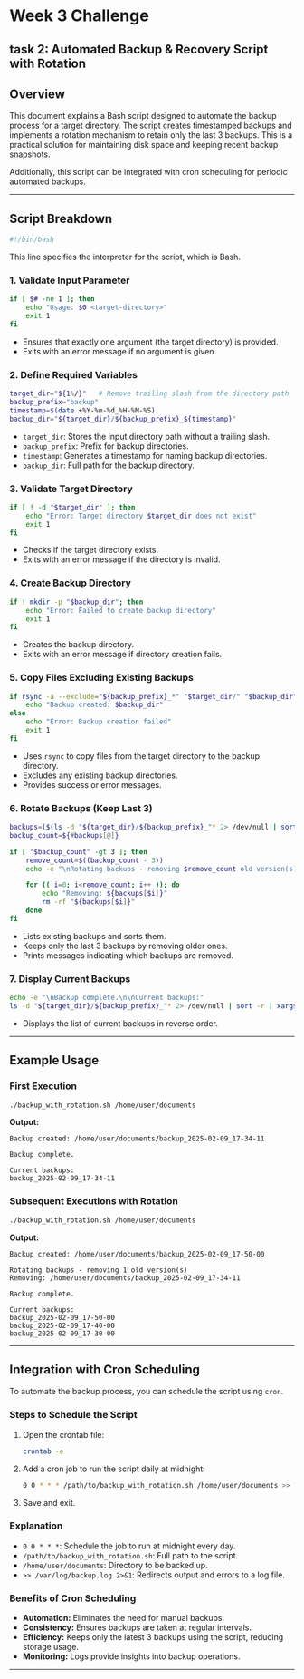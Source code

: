 # Week 3 Challenge 
## task 2: Automated Backup & Recovery Script with Rotation

## Overview

This document explains a Bash script designed to automate the backup process for a target directory. The script creates timestamped backups and implements a rotation mechanism to retain only the last 3 backups. This is a practical solution for maintaining disk space and keeping recent backup snapshots.

Additionally, this script can be integrated with cron scheduling for periodic automated backups.

---

## Script Breakdown

```bash
#!/bin/bash
```

This line specifies the interpreter for the script, which is Bash.

### **1. Validate Input Parameter**

```bash
if [ $# -ne 1 ]; then
    echo "Usage: $0 <target-directory>"
    exit 1
fi
```

- Ensures that exactly one argument (the target directory) is provided.
- Exits with an error message if no argument is given.

### **2. Define Required Variables**

```bash
target_dir="${1%/}"   # Remove trailing slash from the directory path
backup_prefix="backup"
timestamp=$(date +%Y-%m-%d_%H-%M-%S)
backup_dir="${target_dir}/${backup_prefix}_${timestamp}"
```

- `target_dir`: Stores the input directory path without a trailing slash.
- `backup_prefix`: Prefix for backup directories.
- `timestamp`: Generates a timestamp for naming backup directories.
- `backup_dir`: Full path for the backup directory.

### **3. Validate Target Directory**

```bash
if [ ! -d "$target_dir" ]; then
    echo "Error: Target directory $target_dir does not exist"
    exit 1
fi
```

- Checks if the target directory exists.
- Exits with an error message if the directory is invalid.

### **4. Create Backup Directory**

```bash
if ! mkdir -p "$backup_dir"; then
    echo "Error: Failed to create backup directory"
    exit 1
fi
```

- Creates the backup directory.
- Exits with an error message if directory creation fails.

### **5. Copy Files Excluding Existing Backups**

```bash
if rsync -a --exclude="${backup_prefix}_*" "$target_dir/" "$backup_dir"; then
    echo "Backup created: $backup_dir"
else
    echo "Error: Backup creation failed"
    exit 1
fi
```

- Uses `rsync` to copy files from the target directory to the backup directory.
- Excludes any existing backup directories.
- Provides success or error messages.

### **6. Rotate Backups (Keep Last 3)**

```bash
backups=($(ls -d "${target_dir}/${backup_prefix}_"* 2> /dev/null | sort))
backup_count=${#backups[@]}

if [ "$backup_count" -gt 3 ]; then
    remove_count=$((backup_count - 3))
    echo -e "\nRotating backups - removing $remove_count old version(s)"

    for (( i=0; i<remove_count; i++ )); do
        echo "Removing: ${backups[$i]}"
        rm -rf "${backups[$i]}"
    done
fi
```

- Lists existing backups and sorts them.
- Keeps only the last 3 backups by removing older ones.
- Prints messages indicating which backups are removed.

### **7. Display Current Backups**

```bash
echo -e "\nBackup complete.\n\nCurrent backups:"
ls -d "${target_dir}/${backup_prefix}_"* 2> /dev/null | sort -r | xargs -n 1 basename
```

- Displays the list of current backups in reverse order.

---

## Example Usage

### **First Execution**

```bash
./backup_with_rotation.sh /home/user/documents
```

**Output:**

```plaintext
Backup created: /home/user/documents/backup_2025-02-09_17-34-11

Backup complete.

Current backups:
backup_2025-02-09_17-34-11
```

### **Subsequent Executions with Rotation**

```bash
./backup_with_rotation.sh /home/user/documents
```

**Output:**

```plaintext
Backup created: /home/user/documents/backup_2025-02-09_17-50-00

Rotating backups - removing 1 old version(s)
Removing: /home/user/documents/backup_2025-02-09_17-34-11

Backup complete.

Current backups:
backup_2025-02-09_17-50-00
backup_2025-02-09_17-40-00
backup_2025-02-09_17-30-00
```

---

## Integration with Cron Scheduling

To automate the backup process, you can schedule the script using `cron`.

### **Steps to Schedule the Script**

1. Open the crontab file:

   ```bash
   crontab -e
   ```

2. Add a cron job to run the script daily at midnight:

   ```bash
   0 0 * * * /path/to/backup_with_rotation.sh /home/user/documents >> /var/log/backup.log 2>&1
   ```

3. Save and exit.

### **Explanation**

- `0 0 * * *`: Schedule the job to run at midnight every day.
- `/path/to/backup_with_rotation.sh`: Full path to the script.
- `/home/user/documents`: Directory to be backed up.
- `>> /var/log/backup.log 2>&1`: Redirects output and errors to a log file.

### **Benefits of Cron Scheduling**

- **Automation:** Eliminates the need for manual backups.
- **Consistency:** Ensures backups are taken at regular intervals.
- **Efficiency:** Keeps only the latest 3 backups using the script, reducing storage usage.
- **Monitoring:** Logs provide insights into backup operations.

---
